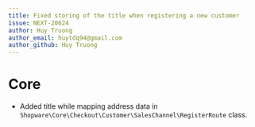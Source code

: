 ```yaml
---
title: Fixed storing of the title when registering a new customer
issue: NEXT-20624
author: Huy Truong
author_email: huytdq94@gmail.com
author_github: Huy Truong
---
```

# Core
* Added title while mapping address data in `Shopware\Core\Checkout\Customer\SalesChannel\RegisterRoute` class.
